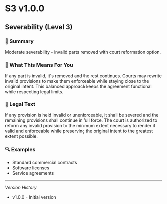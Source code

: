 # S3 v1.0.0

## Severability (Level 3)

### 📌 Summary
Moderate severability - invalid parts removed with court reformation option.

### 👤 What This Means For You
If any part is invalid, it's removed and the rest continues. Courts may rewrite invalid provisions to make them enforceable while staying close to the original intent. This balanced approach keeps the agreement functional while respecting legal limits.

### 📜 Legal Text
If any provision is held invalid or unenforceable, it shall be severed and the remaining provisions shall continue in full force. The court is authorized to reform any invalid provision to the minimum extent necessary to render it valid and enforceable while preserving the original intent to the greatest extent possible.

### 🔍 Examples
- Standard commercial contracts
- Software licenses
- Service agreements

---
*Version History*
- v1.0.0 - Initial version